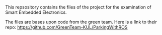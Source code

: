 This repsository contains the files of the project for the examination of Smart Embedded Electronics.

The files are bases upon code from the green team. 
Here is a link to their repo: https://github.com/GreenTeam-KUL/ParkingWithROS
